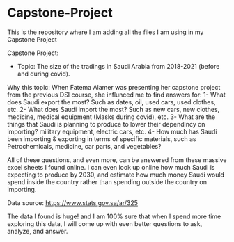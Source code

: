 # Capstone-Project
This is the repository where I am adding all the files I am using in my Capstone Project


Capstone Project: 
- Topic: The size of the tradings in Saudi Arabia from 2018-2021 (before and during covid).

Why this topic: 
When Fatema Alamer was presenting her capstone project from the previous DSI course, she influnced me to find answers for:
1- What does Saudi export the most? Such as dates, oil, used cars, used clothes, etc.
2- What does Saudi import the most? Such as new cars, new clothes, medicine, medical equipment (Masks during covid), etc.
3- What are the things that Saudi is planning to produce to lower their dependincy on importing? military equipment, electric cars, etc. 
4- How much has Saudi been importing & exporting in terms of specific materials, such as Petrochemicals, medicine, car parts, and vegetables? 

All of these questions, and even more, can be answered from these massive excel sheets I found online. 
I can even look up online how much Saudi is expecting to produce by 2030, and estimate how much money Saudi would spend inside the country rather than spending outside the country on importing.

Data source: https://www.stats.gov.sa/ar/325

The data I found is huge! and I am 100% sure that when I spend more time exploring this data, I will come up with even better questions to ask, analyze, and answer.